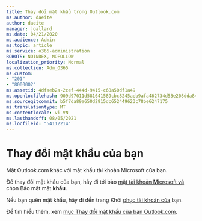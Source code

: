 ```yaml
---
title: Thay đổi mật khẩu trong Outlook.com
ms.author: daeite
author: daeite
manager: joallard
ms.date: 04/21/2020
ms.audience: Admin
ms.topic: article
ms.service: o365-administration
ROBOTS: NOINDEX, NOFOLLOW
localization_priority: Normal
ms.collection: Adm_O365
ms.custom:
- "201"
- "8000002"
ms.assetid: 4dfaeb2a-2cef-444d-9415-c68a50df1a49
ms.openlocfilehash: 909d97011d581641589cbc8245aeb9afa462734d53e208dda84657cd306d6fb2
ms.sourcegitcommit: b5f7da89a650d2915dc652449623c78be6247175
ms.translationtype: MT
ms.contentlocale: vi-VN
ms.lasthandoff: 08/05/2021
ms.locfileid: "54112214"
---
```

# <a name="change-your-password"></a>Thay đổi mật khẩu của bạn

Mật Outlook.com khác với mật khẩu tài khoản Microsoft của bạn.
  
Để thay đổi mật khẩu của bạn, hãy đi tới bảo [mật tài khoản Microsoft và](https://go.microsoft.com/fwlink/p/?linkid=842325&amp;clcid=0x409) chọn Bảo mật mật **khẩu**.
  
Nếu bạn quên mật khẩu, hãy đi đến trang Khôi [phục tài khoản của](https://go.microsoft.com/fwlink/p/?linkid=841909) bạn.
  
Để tìm hiểu thêm, xem [mục Thay đổi mật khẩu của bạn Outlook.com](https://support.office.com/article/2138d690-811c-4545-b2f3-e4dbe80c9735?wt.mc_id=Office_Outlook_com_Alchemy).
